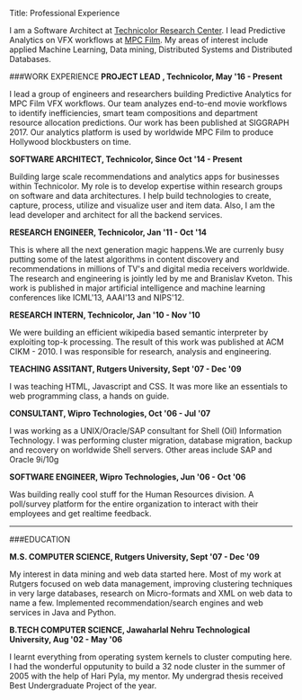 Title: Professional Experience

I am a Software Architect at [Technicolor Research Center](http://technicolorbayarea.com). I  lead Predictive Analytics on VFX workflows at [MPC Film](http://www.moving-picture.com/film/). My areas of interest include applied Machine Learning, Data mining, Distributed Systems and Distributed Databases.

###WORK EXPERIENCE
**PROJECT LEAD , Technicolor, May '16 - Present**

I lead a group of engineers and researchers building Predictive Analytics for MPC Film VFX workflows. Our team analyzes end-to-end movie workflows to identify inefficiencies, smart team compositions and department resource allocation predictions. Our work has been published at SIGGRAPH 2017. Our analytics platform is used by worldwide MPC Film to produce Hollywood blockbusters on time. 

**SOFTWARE ARCHITECT, Technicolor, Since Oct '14 - Present**

Building large scale recommendations and analytics apps for businesses within Technicolor. My role is to develop expertise within research groups on software and data architectures. I help build technologies to create, capture, process, utilize and visualize user and item data. Also, I am the lead developer and architect for all the backend services.

**RESEARCH ENGINEER, Technicolor, Jan '11 - Oct '14**

This is where all the next generation magic happens.We are currenly busy putting some of the latest algorithms in content discovery and recommendations in millions of TV's and digital media receivers worldwide. The research and engineering is jointly led by me and Branislav Kveton. This work is published in major artificial intelligence and machine learning conferences like ICML'13, AAAI'13 and NIPS'12.

**RESEARCH INTERN, Technicolor, Jan '10 - Nov '10**

We were building an efficient wikipedia based semantic interpreter by exploiting top-k processing. The result of this work was published at ACM CIKM - 2010. I was responsible for research, analysis and engineering.

**TEACHING ASSITANT, Rutgers University, Sept '07 - Dec '09**

I was teaching HTML, Javascript and CSS. It was more like an essentials to web programming class, a hands on guide.

**CONSULTANT, Wipro Technologies, Oct '06 - Jul '07**

I was working as a UNIX/Oracle/SAP consultant for Shell (Oil) Information Technology. I was performing cluster migration, database migration, backup and recovery on worldwide Shell servers. Other areas include SAP and Oracle 9i/10g

**SOFTWARE ENGINEER, Wipro Technologies, Jun '06 - Oct '06**

Was building really cool stuff for the Human Resources division. A poll/survey platform for the entire organization to interact with their employees and get realtime feedback.

---

###EDUCATION

**M.S. COMPUTER SCIENCE, Rutgers University, Sept '07 - Dec '09**

My interest in data mining and web data started here. Most of my work at Rutgers focused on web data management, improving clustering techniques in very large databases, research on Micro-formats and XML on web data to name a few. Implemented recommendation/search engines and web services in Java and Python.

**B.TECH COMPUTER SCIENCE, Jawaharlal Nehru Technological University, Aug '02 - May '06**

I learnt everything from operating system kernels to cluster computing here. I had the wonderful opputunity to build a 32 node cluster in the summer of 2005 with the help of Hari Pyla, my mentor. My undergrad thesis received Best Undergraduate Project of the year.